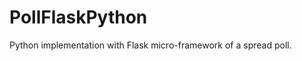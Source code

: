 PollFlaskPython
===============

Python implementation with Flask micro-framework of a spread poll.
